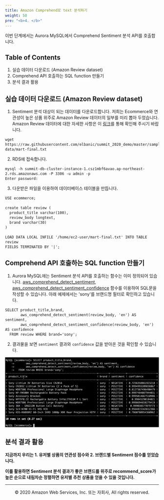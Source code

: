 ```yaml
---
title: Amazon Comprehend로 text 분석하기
weight: 50
pre: "<b>4. </b>"
---
```



이번 단계에서는 Aurora MySQL에서 Comprehend Sentiment 분석 API를 호출합니다.

## Table of Contents

1. 실습 데이터 다운로드 (Amazon Review dataset)
2. Comprehend API 호출하는 SQL function 만들기
3. 분석 결과 활용

## 실습 데이터 다운로드 (Amazon Review dataset) 

1. Sentiment 분석 대상이 되는 데이터를 다운로드합니다.
저희는 Ecommerce와 연관성이 높은 상품 위주로 Amazon Review 데이터의 일부를 미리 뽑아 두었습니다.
Amazon Review 데이터에 대한 자세한 사항은 이 [링크](https://s3.amazonaws.com/amazon-reviews-pds/readme.html)를 통해 확인해 주시기 바랍니다.

```
wget https://raw.githubusercontent.com/elbanic/summit_2020_demo/master/sample-data/mart-final.txt
```

2. RDS에 접속합니다.

```
mysql -h summit-db-cluster-instance-1.csz1mbf6avao.ap-northeast-2.rds.amazonaws.com -P 3306 -u admin -p
Enter password:
```

3. 다운받은 파일을 이용하여 데이터베이스 테이블을 만듭니다.

```
USE ecommerce;

create table review (
  product_title varchar(100),
  review_body longtext,
  brand varchar(30) 
)

LOAD DATA LOCAL INFILE '/home/ec2-user/mart-final.txt' INTO TABLE review
FIELDS TERMINATED BY '|';
```

## Comprehend API 호출하는 SQL function 만들기

1. Aurora MySQL에는 Sentiment 분석 API를 호출하는 함수는 이미 정의되어 있습니다.
[aws_comprehend_detect_sentiment, aws_comprehend_detect_sentiment_confidence](https://docs.aws.amazon.com/AmazonRDS/latest/AuroraUserGuide/mysql-ml.html#using-amazon-comprehend-for-sentiment-detection) 함수를 이용하여 SQL문을 작성할 수 있습니다.
아래 예제에서는 'sony'를 브랜드명 필터로 확인하고 있습니다.

```
SELECT product_title,brand,
       aws_comprehend_detect_sentiment(review_body, 'en') AS sentiment,
       aws_comprehend_detect_sentiment_confidence(review_body, 'en') AS confidence
  FROM review WHERE brand='sony';
```

2. 결과물을 보면 `sentiment` 결과와 `confidence` 값을 받아온 것을 확인할 수 있습니다.

![pic](./images/lab3-1.png)


## 분석 결과 활용

**지금까지 우리는 1. 유저별 상품의 연관성 점수와 2. 브랜드별 Sentiment 점수를 얻었습니다.**

**이를 활용하면 Sentiment 분석 결과가 좋은 브랜드를 위주로 recommend_score가 높은 순으로 내림차순 정렬하면 유저별 추천 상품을 얻을 수 있을 것입니다.**



---
<p align="center">
© 2020 Amazon Web Services, Inc. 또는 자회사, All rights reserved.
</p>


